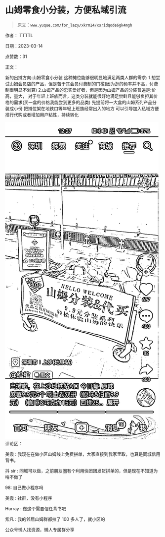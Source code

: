 # 山姆零食小分装，方便私域引流

> 原文：[`www.yuque.com/for_lazy/xkrm14/xsridqode6gk4mgh`](https://www.yuque.com/for_lazy/xkrm14/xsridqode6gk4mgh)



作者： TTTTL



日期：2023-03-14



点赞数：31



正文：



新的出摊方向:山姆零食小分装 这种摊位能够很明显地满足两类人群的需求: 1.想尝试山姆会员店的产品，但是苦于其会员付费制的门槛(因为逛的频率并不高，付费制很明显不划算) 2.山姆产品的忠实爱好者，但是因为山姆产品的分装普遍是:价高，量大， 对于年轻上班族而言，这类分装就能很好地满足尝鲜且能够负担其价格的需求(买一盒的价格我能尝到更多的品类) 先提前将一大盒的山姆系列产品分装成小份 把摊位架在地铁口等年轻上班族经常出入的地方 可以引导加入私域方便推行代购或者增加用户粘性，持续转化



![](img/33f2e8920f4840a668f9c46d30b2b6fb.png)  <ne-p id="u1366a1db" data-lake-id="u1366a1db">评论区：



美霞 : 我现在在做小区山姆线上免费拼单，大家直接到我家里取，也算是同城信用背书。



抖 sir : 同城可以做，之前朋友圈有个利用快团团发货拼单的，但是现在不知道为啥不做了

<ne-oli><ne-oli-i>98</ne-oli-i><ne-oli-c class="ne-oli-content" id="u55d9f4a3" data-lake-id="u55d9f4a3">: 自己做小程序吗</ne-oli-c></ne-oli> 

美霞 : 社群，没有小程序



Hurray : 做这个需要信任背书吧



紫凡 : 我的邻居山姆群都拉了 100 多人了，就小区的



公众号懒人找资源，懒人专属群分享

</ne-p>